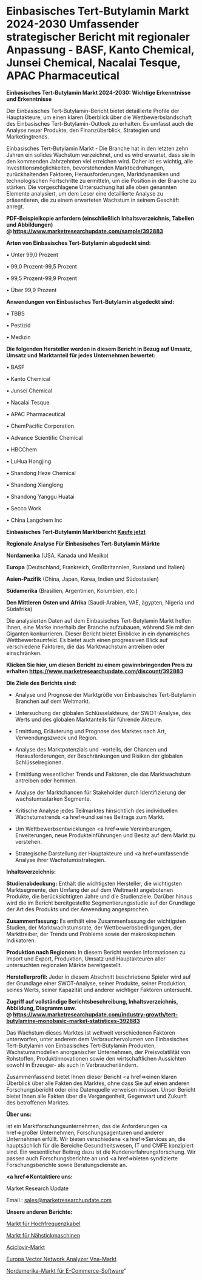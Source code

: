 # Einbasisches Tert-Butylamin Markt 2024-2030 Umfassender strategischer Bericht mit regionaler Anpassung - BASF, Kanto Chemical, Junsei Chemical, Nacalai Tesque, APAC Pharmaceutical

<strong>Einbasisches Tert-Butylamin Markt 2024-2030: Wichtige Erkenntnisse und Erkenntnisse</strong>

Der Einbasisches Tert-Butylamin-Bericht bietet detaillierte Profile der Hauptakteure, um einen klaren Überblick über die Wettbewerbslandschaft des Einbasisches Tert-Butylamin-Outlook zu erhalten. Es umfasst auch die Analyse neuer Produkte, den Finanzüberblick, Strategien und Marketingtrends.

Einbasisches Tert-Butylamin Markt - Die Branche hat in den letzten zehn Jahren ein solides Wachstum verzeichnet, und es wird erwartet, dass sie in den kommenden Jahrzehnten viel erreichen wird. Daher ist es wichtig, alle Investitionsmöglichkeiten, bevorstehenden Marktbedrohungen, zurückhaltenden Faktoren, Herausforderungen, Marktdynamiken und technologischen Fortschritte zu ermitteln, um die Position in der Branche zu stärken. Die vorgeschlagene Untersuchung hat alle oben genannten Elemente analysiert, um dem Leser eine detaillierte Analyse zu präsentieren, die zu einem erwarteten Wachstum in seinem Geschäft anregt.

<strong><b>PDF-Beispielkopie anfordern (einschließlich Inhaltsverzeichnis, Tabellen und Abbildungen) @ </b></strong><strong><a href=https://www.marketresearchupdate.com/sample/392883><strong>https://www.marketresearchupdate.com/sample/392883</u></a></strong></strong>

<strong>Arten von Einbasisches Tert-Butylamin abgedeckt sind:</strong>

• Unter 99,0 Prozent

• 99,0 Prozent-99,5 Prozent

• 99,5 Prozent-99,9 Prozent

• Über 99,9 Prozent

<strong>Anwendungen von Einbasisches Tert-Butylamin abgedeckt sind:</strong>

• TBBS

• Pestizid

• Medizin

<strong>Die folgenden Hersteller werden in diesem Bericht in Bezug auf Umsatz, Umsatz und Marktanteil für jedes Unternehmen bewertet:</strong>

• BASF

• Kanto Chemical

• Junsei Chemical

• Nacalai Tesque

• APAC Pharmaceutical

• ChemPacific Corporation

• Advance Scientific Chemical

• HBCChem

• LuHua Hongjing

• Shandong Heze Chemical

• Shandong Xianglong

• Shandong Yanggu Huatai

• Secco Work

• China Langchem Inc

<strong>Einbasisches Tert-Butylamin Marktbericht <a href=https://www.marketresearchupdate.com/buynow/392883>Kaufe jetzt</a></strong>

<strong>Regionale Analyse Für Einbasisches Tert-Butylamin Märkte</strong>

<strong>Nordamerika</strong> (USA, Kanada und Mexiko)

<strong>Europa</strong> (Deutschland, Frankreich, Großbritannien, Russland und Italien)

<strong>Asien-Pazifik</strong> (China, Japan, Korea, Indien und Südostasien)

<strong>Südamerika</strong> (Brasilien, Argentinien, Kolumbien, etc.)

<strong>Den Mittleren</strong> <strong>Osten und Afrika</strong> (Saudi-Arabien, VAE, ägypten, Nigeria und Südafrika)

Die analysierten Daten auf dem Einbasisches Tert-Butylamin Markt helfen Ihnen, eine Marke innerhalb der Branche aufzubauen, während Sie mit den Giganten konkurrieren. Dieser Bericht bietet Einblicke in ein dynamisches Wettbewerbsumfeld. Es bietet auch einen progressiven Blick auf verschiedene Faktoren, die das Marktwachstum antreiben oder einschränken.

<strong>Klicken Sie hier, um diesen Bericht zu einem gewinnbringenden Preis zu erhalten
</strong><strong><a href=https://www.marketresearchupdate.com/discount/392883>https://www.marketresearchupdate.com/discount/392883</b></u></strong></a>

<strong>Die Ziele des Berichts sind:</strong>

- Analyse und Prognose der Marktgröße von Einbasisches Tert-Butylamin Branchen auf dem Weltmarkt.

- Untersuchung der globalen Schlüsselakteure, der SWOT-Analyse, des Werts und des globalen Marktanteils für führende Akteure.

- Ermittlung, Erläuterung und Prognose des Marktes nach Art, Verwendungszweck und Region.

- Analyse des Marktpotenzials und -vorteils, der Chancen und Herausforderungen, der Beschränkungen und Risiken der globalen Schlüsselregionen.

- Ermittlung wesentlicher Trends und Faktoren, die das Marktwachstum antreiben oder hemmen.

- Analyse der Marktchancen für Stakeholder durch Identifizierung der wachstumsstarken Segmente.

- Kritische Analyse jedes Teilmarktes hinsichtlich des individuellen Wachstumstrends <a href=>und</a> seines Beitrags zum Markt.

- Um Wettbewerbsentwicklungen <a href=>wie</a> Vereinbarungen, Erweiterungen, neue Produkteinführungen und Besitz auf dem Markt zu verstehen.

- Strategische Darstellung der Hauptakteure und <a href=>umfas</a>sende Analyse ihrer Wachstumsstrategien.

<strong>Inhaltsverzeichnis:</strong>

<strong>Studienabdeckung:</strong> Enthält die wichtigsten Hersteller, die wichtigsten Marktsegmente, den Umfang der auf dem Weltmarkt angebotenen Produkte, die berücksichtigten Jahre und die Studienziele. Darüber hinaus wird die im Bericht bereitgestellte Segmentierungsstudie auf der Grundlage der Art des Produkts und der Anwendung angesprochen.

<strong>Zusammenfassung:</strong> Es enthält eine Zusammenfassung der wichtigsten Studien, der Marktwachstumsrate, der Wettbewerbsbedingungen, der Markttreiber, der Trends und Probleme sowie der makroskopischen Indikatoren.

<strong>Produktion nach Regionen:</strong> In diesem Bericht werden Informationen zu Import und Export, Produktion, Umsatz und Hauptakteuren aller untersuchten regionalen Märkte bereitgestellt.

<strong>Herstellerprofil:</strong> Jeder in diesem Abschnitt beschriebene Spieler wird auf der Grundlage einer SWOT-Analyse, seiner Produkte, seiner Produktion, seines Werts, seiner Kapazität und anderer wichtiger Faktoren untersucht.

<strong><b>Zugriff auf vollständige Berichtsbeschreibung, Inhaltsverzeichnis, Abbildung, Diagramm usw. @ </b></strong><strong><a href=https://www.marketresearchupdate.com/industry-growth/tert-butylamine-monobasic-market-statistices-392883>https://www.marketresearchupdate.com/industry-growth/tert-butylamine-monobasic-market-statistices-392883</a></strong>

Das Wachstum dieses Marktes ist weltweit verschiedenen Faktoren unterworfen, unter anderem dem Verbrauchervolumen von Einbasisches Tert-Butylamin von Einbasisches Tert-Butylamin Produkten, Wachstumsmodellen anorganischer Unternehmen, der Preisvolatilität von Rohstoffen, Produktinnovationen sowie den wirtschaftlichen Aussichten sowohl in Erzeuger- als auch in Verbraucherländern.

Zusammenfassend bietet Ihnen dieser Bericht <a href=>einen</a> klaren Überblick über alle Fakten des Marktes, ohne dass Sie auf einen anderen Forschungsbericht oder eine Datenquelle verweisen müssen. Unser Bericht bietet Ihnen alle Fakten über die Vergangenheit, Gegenwart und Zukunft des betroffenen Marktes.

<strong>Über uns:</strong>

 ist ein Marktforschungsunternehmen, das die Anforderungen <a href=>großer</a> Unternehmen, Forschungsagenturen und anderer Unternehmen erfüllt. Wir bieten verschiedene <a href=>Services</a> an, die hauptsächlich für die Bereiche Gesundheitswesen, IT und CMFE konzipiert sind. Ein wesentlicher Beitrag dazu ist die Kundenerfahrungsforschung. Wir passen auch Forschungsberichte an und <a href=>bieten</a> syndizierte Forschungsberichte sowie Beratungsdienste an.

<strong><a href=>Kontaktiere uns:</a></strong>

Market Research Update

Email : sales@marketresearchupdate.com

<strong>Unsere anderen Berichte:</strong>

<a href=https://www.linkedin.com/pulse/radio-frequency-cables-market-witness-huge>Markt für Hochfrequenzkabel</a>

<a href=https://www.linkedin.com/pulse/sewing-embroidery-machine-market-outlooks-2023>Markt für Nähstickmaschinen</a>

<a href=https://www.linkedin.com/pulse/acyclovir-market-size-trends-consumption-future>Aciclovir-Markt</a>

<a href=https://www.linkedin.com/pulse/europe-vector-network-analyzer-vna-market-2023-manufacturers>Europa Vector Network Analyzer Vna-Markt</a>

<a href=https://www.linkedin.com/pulse/north-america-e-commerce-software-market-2023-sedzf/>Nordamerika-Markt für E-Commerce-Software</a>"
